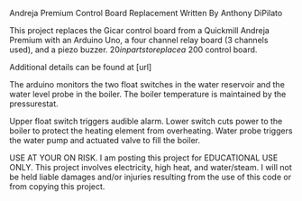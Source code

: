    Andreja Premium Control Board Replacement 
   Written By Anthony DiPilato
   
   This project replaces the Gicar control board from a Quickmill Andreja Premium with
   an Arduino Uno, a four channel relay board (3 channels used), and a piezo buzzer.
   $20 in parts to replace a ~$200 control board.
   
   Additional details can be found at [url]
   
   The arduino monitors the two float switches in the water reservoir and the water level probe in the boiler.
   The boiler temperature is maintained by the pressurestat.
   
   Upper float switch triggers audible alarm.
   Lower switch cuts power to the boiler to protect the heating element from overheating.
   Water probe triggers the water pump and actuated valve to fill the boiler.
   
   USE AT YOUR ON RISK.
   I am posting this project for EDUCATIONAL USE ONLY.
   This project involves electricity, high heat, and water/steam.
   I will not be held liable damages and/or injuries resulting from the use of this code or from copying this project.
   
